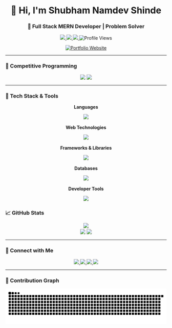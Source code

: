<h1 align="center">👋 Hi, I'm Shubham Namdev Shinde</h1>
<h3 align="center">🚀 Full Stack MERN Developer | Problem Solver</h3>

<p align="center">
  <a href="https://www.linkedin.com/in/shubham-shinde-3a36b528a/" target="_blank">
    <img src="https://img.shields.io/badge/LinkedIn-0A66C2?style=flat-square&logo=linkedin&logoColor=white" />
  </a>
  <a href="https://peerlist.io/shinde4241" target="_blank">
    <img src="https://img.shields.io/badge/Peerlist-000000?style=flat-square&logo=peerlist&logoColor=white" />
  </a>
  <a href="mailto:shindeshubham5356@gmail.com">
    <img src="https://img.shields.io/badge/Email-EA4335?style=flat-square&logo=gmail&logoColor=white" />
  </a>
  <img src="https://komarev.com/ghpvc/?username=Its-Shinde4241&label=Profile%20Views&color=0e75b6&style=flat-square" alt="Profile Views" />
</p>

<div align="center">
  <a href="https://shinde-shubham.vercel.app" target="_blank">
    <img src="https://img.shields.io/badge/Visit Portfolio-111827?style=for-the-badge&logo=vercel&logoColor=white" alt="Portfolio Website" />
  </a>
</div>

---

### 🏁 Competitive Programming

<div align="center">
  <img src="https://leetcard.jacoblin.cool/its_Shinde4241?ext=contest&theme=dark" width="47%" />
  <img src="https://codeforces-readme-stats.vercel.app/api/card?username=its_Shinde4241&theme=dark" width="47%" />
</div>

---

### 🧰 Tech Stack & Tools
<div align="center">

**Languages**  

<img src="https://skillicons.dev/icons?i=c,cpp,java,ts,js,python&theme=dark" />

**Web Technologies**

<img src="https://skillicons.dev/icons?i=html,css,tailwind,bootstrap&theme=dark" />

**Frameworks & Libraries**

<img src="https://skillicons.dev/icons?i=react,next,express,fastapi,nodejs,prisma,maven,spring&theme=dark" />

**Databases**

<img src="https://skillicons.dev/icons?i=mysql,postgres,mongodb,supabase,firebase&theme=dark" />

**Developer Tools**

<img src="https://skillicons.dev/icons?i=git,vscode,idea,docker,pycharm,postman,npm,vercel,figma&theme=dark" />

</div>


### 📈 GitHub Stats

<div align="center">
  <img src="http://github-profile-summary-cards.vercel.app/api/cards/profile-details?username=Its-shinde4241&theme=gotham" />
  <br/>
  <img src="http://github-profile-summary-cards.vercel.app/api/cards/repos-per-language?username=Its-shinde4241&theme=gotham" />
  <img src="http://github-profile-summary-cards.vercel.app/api/cards/stats?username=Its-shinde4241&theme=gotham" />
</div>

---

### 🔗 Connect with Me

<div align="center">
  <a href="https://www.linkedin.com/in/shubham-shinde-3a36b528a/" target="_blank">
    <img src="https://img.shields.io/badge/LinkedIn-0077B5?style=for-the-badge&logo=linkedin&logoColor=white" />
  </a>
  <a href="https://www.codechef.com/users/clutch_fest_97" target="_blank">
    <img src="https://img.shields.io/badge/CodeChef-5B4638?style=for-the-badge&logo=codechef&logoColor=white" />
  </a>
  <a href="https://leetcode.com/its_Shinde4241" target="_blank">
    <img src="https://img.shields.io/badge/LeetCode-FFA116?style=for-the-badge&logo=leetcode&logoColor=white" />
  </a>
  <a href="https://codeforces.com/profile/its_Shinde4241" target="_blank">
    <img src="https://img.shields.io/badge/Codeforces-1F8ACB?style=for-the-badge&logo=codeforces&logoColor=white" />
  </a>
</div>

---

### 🐍 Contribution Graph

<div align="center">
  <picture>
    <source media="(prefers-color-scheme: dark)" srcset="https://raw.githubusercontent.com/Its-Shinde4241/Its-Shinde4241/output/github-snake-dark.svg" />
    <img src="https://raw.githubusercontent.com/Its-Shinde4241/Its-Shinde4241/output/github-snake.svg" alt="GitHub Snake animation" />
  </picture>
</div>
